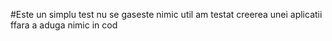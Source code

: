 #Este un simplu test
nu se gaseste nimic util am testat creerea unei aplicatii ffara a aduga nimic in cod
